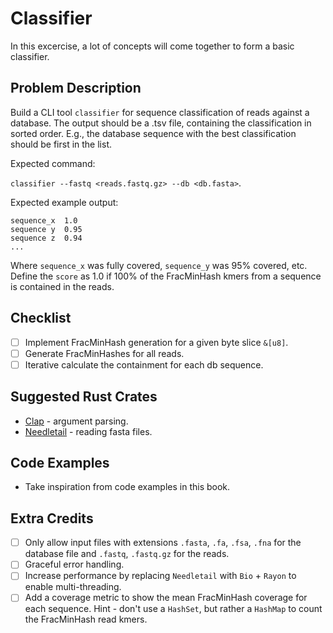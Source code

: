 # Classifier
In this excercise, a lot of concepts will come together to form a basic classifier.

## Problem Description
Build a CLI tool `classifier` for sequence classification of reads against a database. The output should be a .tsv file, containing the classification in sorted order. E.g., the database sequence with the best classification should be first in the list.

Expected command:

`classifier --fastq <reads.fastq.gz> --db <db.fasta>`.

Expected example output:

```
sequence_x  1.0
sequence y  0.95
sequence z  0.94
...
```
Where `sequence_x` was fully covered, `sequence_y` was 95% covered, etc. Define the `score` as 1.0 if 100% of the FracMinHash kmers from a sequence is contained in the reads.

## Checklist
- [ ] Implement FracMinHash generation for a given byte slice `&[u8]`.
- [ ] Generate FracMinHashes for all reads.
- [ ] Iterative calculate the containment for each db sequence.

## Suggested Rust Crates
- [Clap](https://docs.rs/clap/latest/clap/) - argument parsing.
- [Needletail](https://docs.rs/needletail/latest/needletail/) - reading fasta files.


## Code Examples
- Take inspiration from code examples in this book.

## Extra Credits
- [ ] Only allow input files with extensions `.fasta`, `.fa`, `.fsa`, `.fna` for the database file and `.fastq`, `.fastq.gz` for the reads.
- [ ] Graceful error handling.
- [ ] Increase performance by replacing `Needletail` with `Bio` + `Rayon` to enable multi-threading.
- [ ] Add a coverage metric to show the mean FracMinHash coverage for each sequence. Hint - don't use a `HashSet`, but rather a `HashMap` to count the FracMinHash read kmers.
